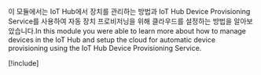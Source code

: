 <span data-ttu-id="125b2-101">이 모듈에서는 IoT Hub에서 장치를 관리하는 방법과 IoT Hub Device Provisioning Service를 사용하여 자동 장치 프로비저닝을 위해 클라우드를 설정하는 방법을 알아보았습니다.</span><span class="sxs-lookup"><span data-stu-id="125b2-101">In this module you were able to learn more about how to manage devices in the IoT Hub and setup the cloud for automatic device provisioning using the IoT Hub Device Provisioning Service.</span></span>

[!include[](../../../includes/azure-sandbox-cleanup.md)]
